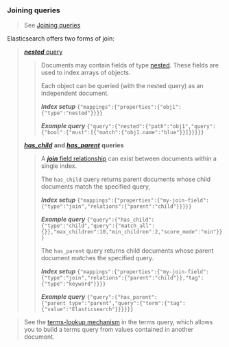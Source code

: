 ### Joining queries

> See [Joining queries](https://www.elastic.co/guide/en/elasticsearch/reference/7.17/joining-queries.html#joining-queries)
> 

Elasticsearch offers two forms of join:

> 
> [***nested*** query](https://www.elastic.co/guide/en/elasticsearch/reference/7.17/query-dsl-nested-query.html)
> 
>> 
>> Documents may contain fields of type [nested](https://www.elastic.co/guide/en/elasticsearch/reference/7.17/nested.html). These fields are used to index arrays of objects.
>> 
>> Each object can be queried (with the nested query) as an independent document.
>> 
>> ***Index setup*** `{"mappings":{"properties":{"obj1":{"type":"nested"}}}}`
>> 
>> ***Example query*** `{"query":{"nested":{"path":"obj1","query":{"bool":{"must":[{"match":{"obj1.name":"blue"}}]}}}}}	`
>> 
>
> [***has_child***](https://www.elastic.co/guide/en/elasticsearch/reference/7.17/query-dsl-has-child-query.html) **and** [***has_parent***](https://www.elastic.co/guide/en/elasticsearch/reference/7.17/query-dsl-has-parent-query.html) **queries**
> 
>> 
>> A [***join*** field relationship](https://www.elastic.co/guide/en/elasticsearch/reference/7.17/parent-join.html) can exist between documents within a single index. 
>> 
>> The `has_child` query returns parent documents whose child documents match the specified query,
>> 
>> ***Index setup*** `{"mappings":{"properties":{"my-join-field":{"type":"join","relations":{"parent":"child"}}}}}`
>> 
>> ***Example query*** `{"query":{"has_child":{"type":"child","query":{"match_all":{}},"max_children":10,"min_children":2,"score_mode":"min"}}}`
>>
>> The `has_parent` query returns child documents whose parent document matches the specified query.
>> 
>> ***Index setup*** `{"mappings":{"properties":{"my-join-field":{"type":"join","relations":{"parent":"child"}},"tag":{"type":"keyword"}}}}`
>> 
>> ***Example query*** `{"query":{"has_parent":{"parent_type":"parent","query":{"term":{"tag":{"value":"Elasticsearch"}}}}}}`
>> 

> 
> See the [terms-lookup mechanism](https://www.elastic.co/guide/en/elasticsearch/reference/7.17/query-dsl-terms-query.html#query-dsl-terms-lookup) in the terms query, which allows you to build a terms query from values contained in another document.
> 


<!--

The nested query searches nested field objects as if they were indexed as separate documents. If an object matches the search, the nested query returns the root parent document.

- Index setup(Nested)

```json
PUT my-index-000010
{
  "mappings": {
    "properties": {
      "obj1": {
        "type": "nested"
      }
    }
  }
}

POST /my-index-000010/_doc
{
  "test": "TEST 1",
  "obj1":  [
    {
      "name": "blue",
      "count": 10
    },
    {
      "name": "red",
      "count": 12
    },
    {
      "name": "gren",
      "count": 2
    }
  ]
}

POST /my-index-000010/_doc
{
  "test": "TEST 2",
  "obj1":  [
    {
      "name": "blue",
      "count": 4
    },
    {
      "name": "red",
      "count": 22
    },
    {
      "name": "gren",
      "count": 10
    }
  ]
}
```

- Query

```json
GET /my-index-000010/_search
{
  "query": {
    "nested": {
      "path": "obj1",
      "query": {
        "bool": {
          "must": [
            {
              "match": {
                "obj1.name": "blue"
              }
            },
            {
              "range": {
                "obj1.count": {
                  "gt": 5
                }
              }
            }
          ]
        }
      },
      "score_mode": "avg"
    }
  }
}
```

- Response

```json
{
  "took" : 1,
  "timed_out" : false,
  "_shards" : {
    "total" : 1,
    "successful" : 1,
    "skipped" : 0,
    "failed" : 0
  },
  "hits" : {
    "total" : {
      "value" : 1,
      "relation" : "eq"
    },
    "max_score" : 2.0296195,
    "hits" : [
      {
        "_index" : "my-index-000010",
        "_type" : "_doc",
        "_id" : "k5lM6IcBxfuUhEIK7V-z",
        "_score" : 2.0296195,
        "_source" : {
          "test" : "TEST 1",
          "obj1" : [
            {
              "name" : "blue",
              "count" : 10
            },
            {
              "name" : "red",
              "count" : 12
            },
            {
              "name" : "gren",
              "count" : 2
            }
          ]
        }
      }
    ]
  }
}
```

-->

<!--

- Index setup(Nested)

```json
PUT my-index-000011
{
  "mappings": {
    "properties": {
      "comments": {
        "type": "nested"
      }
    }
  }
}

PUT /my-index-000011/_doc/1
{
  "comments": [
    {
      "author": "kimchy"
    }
  ]
}

PUT /my-index-000011/_doc/2
{
  "comments": [
    {
      "author": "kimchy"
    },
    {
      "author": "nik9000"
    }
  ]
}

PUT /my-index-000011/_doc/3
{
  "comments": [
    {
      "author": "nik9000"
    }
  ]
}
```

- Query

```json
GET /my-index-000011/_search
{
  "query": {
    "nested": {
      "path": "comments",
      "query": {
        "bool": {
          "must_not": [
            {
              "term": {
                "comments.author": {
                  "value": "nik9000"
                }
              }
            }
          ]
        }
      }
    }
  }
}

Response: 

{
  "took" : 730,
  "timed_out" : false,
  "_shards" : {
    "total" : 1,
    "successful" : 1,
    "skipped" : 0,
    "failed" : 0
  },
  "hits" : {
    "total" : {
      "value" : 2,
      "relation" : "eq"
    },
    "max_score" : 0.0,
    "hits" : [
      {
        "_index" : "my-index-000011",
        "_type" : "_doc",
        "_id" : "1",
        "_score" : 0.0,
        "_source" : {
          "comments" : [
            {
              "author" : "kimchy"
            }
          ]
        }
      },
      {
        "_index" : "my-index-000011",
        "_type" : "_doc",
        "_id" : "2",
        "_score" : 0.0,
        "_source" : {
          "comments" : [
            {
              "author" : "kimchy"
            },
            {
              "author" : "nik9000"
            }
          ]
        }
      }
    ]
  }
}
```

- Query(for excluding doc#2)

```json
GET /my-index-000011/_search
{
  "query": {
    "bool": {
      "must_not": [
        {
          "nested": {
            "path": "comments",
            "query": {
              "term": {
                "comments.author": {
                  "value": "nik9000"
                }
              }
            }
          }
        }
      ]
    }
  }
}


Response:

{
  "took" : 1,
  "timed_out" : false,
  "_shards" : {
    "total" : 1,
    "successful" : 1,
    "skipped" : 0,
    "failed" : 0
  },
  "hits" : {
    "total" : {
      "value" : 1,
      "relation" : "eq"
    },
    "max_score" : 0.0,
    "hits" : [
      {
        "_index" : "my-index-000011",
        "_type" : "_doc",
        "_id" : "1",
        "_score" : 0.0,
        "_source" : {
          "comments" : [
            {
              "author" : "kimchy"
            }
          ]
        }
      }
    ]
  }
}
```

-->
